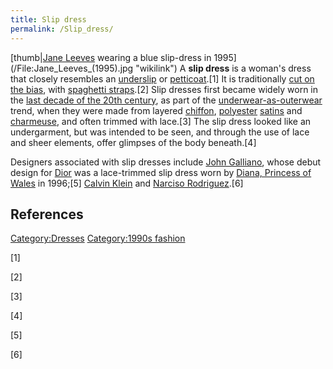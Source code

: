```yaml
---
title: Slip dress
permalink: /Slip_dress/
---
```


[thumb\|[Jane Leeves](Jane_Leeves "wikilink") wearing a blue slip-dress
in 1995](/File:Jane_Leeves_(1995).jpg "wikilink") A **slip dress** is a
woman's dress that closely resembles an
[underslip](/slip_(clothing) "wikilink") or
[petticoat](/petticoat "wikilink").[1] It is traditionally [cut on the
bias](/bias_(textile) "wikilink"), with [spaghetti
straps](/spaghetti_strap "wikilink").[2] Slip dresses first became
widely worn in the [last decade of the 20th
century](/1990s_in_fashion "wikilink"), as part of the
[underwear-as-outerwear](/underwear-as-outerwear "wikilink") trend, when
they were made from layered [chiffon](/chiffon_(fabric) "wikilink"),
[polyester](/polyester "wikilink") [satins](/satin "wikilink") and
[charmeuse](/charmeuse "wikilink"), and often trimmed with lace.[3] The
slip dress looked like an undergarment, but was intended to be seen, and
through the use of lace and sheer elements, offer glimpses of the body
beneath.[4]

Designers associated with slip dresses include [John
Galliano](/John_Galliano "wikilink"), whose debut design for
[Dior](/Christian_Dior_S.A. "wikilink") was a lace-trimmed slip dress
worn by [Diana, Princess of Wales](/Diana,_Princess_of_Wales "wikilink")
in 1996;[5] [Calvin Klein](/Calvin_Klein "wikilink") and [Narciso
Rodriguez](/Narciso_Rodriguez "wikilink").[6]

## References

[Category:Dresses](/Category:Dresses "wikilink") [Category:1990s
fashion](/Category:1990s_fashion "wikilink")

[1]

[2]

[3]

[4]

[5]

[6]